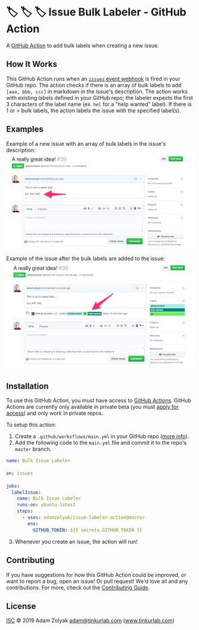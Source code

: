 # 🏷 🏷 🏷 Issue Bulk Labeler - GitHub Action

A [GitHub Action](https://github.com/features/actions) to add bulk labels when creating a new issue.

## How It Works

This GitHub Action runs when an [`issues` event webhook](https://developer.github.com/v3/activity/events/types/#issuesevent) is fired in your GitHub repo. The action checks if there is an array of bulk labels to add `[aaa, bbb, ccc]` in markdown in the issue's description. The action works with existing labels defined in your GitHub repo; the labeler expects the first 3 characters of the label name (ex. `hel` for a "help wanted" label). If there is 1 or > bulk labels, the action labels the issue with the specified label(s).

## Examples

Example of a new issue with an array of bulk labels in the issue's description:
![GitHub Logo](./docs/example1.png)

Example of the issue after the bulk labels are added to the issue:
![GitHub Logo](./docs/example2.png)

## Installation

To use this GitHub Action, you must have access to [GitHub Actions](https://github.com/features/actions). GitHub Actions are currently only available in private beta (you must [apply for access](https://github.com/features/actions)) and only work in private repos.

To setup this action:

1. Create a `.github/worksflows/main.yml` in your GitHub repo ([more info](https://help.github.com/en/articles/configuring-a-workflow)).
2. Add the following code to the `main.yml` file and commit it to the repo's `master` branch.

```yaml
name: Bulk Issue Labeler

on: issues

jobs:
  labelIssue:
    name: Bulk Issue Labeler
    runs-on: ubuntu-latest
    steps:
      - uses: adamzolyak/issue-labeler-action@master
        env:
          GITHUB_TOKEN: ${{ secrets.GITHUB_TOKEN }}
```

3. Whenever you create an issue, the action will run!

## Contributing

If you have suggestions for how this GitHub Action could be improved, or want to report a bug, open an issue! Or pull request! We'd love all and any contributions. For more, check out the [Contributing Guide](CONTRIBUTING.md).

## License

[ISC](LICENSE) © 2019 Adam Zolyak <adam@tinkurlab.com> (www.tinkurlab.com)
